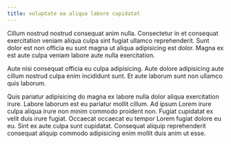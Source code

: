 ```yaml
---
title: voluptate ea aliqua labore cupidatat
---
```


Cillum nostrud nostrud consequat anim nulla. Consectetur in et consequat exercitation veniam aliqua culpa sint fugiat ullamco reprehenderit. Sunt dolor est non officia eu sunt magna ut aliqua adipisicing est dolor. Magna ex est aute culpa veniam labore aute nulla exercitation.

Aute nisi consequat officia eu culpa adipisicing. Aute dolore adipisicing aute cillum nostrud culpa enim incididunt sunt. Et aute laborum sunt non ullamco quis laborum.

Quis pariatur adipisicing do magna ex labore nulla dolor aliqua exercitation irure. Labore laborum est eu pariatur mollit cillum. Ad ipsum Lorem irure culpa aliqua irure non minim commodo proident non. Fugiat cupidatat ex velit duis irure fugiat. Occaecat occaecat eu tempor Lorem fugiat dolore eu eu. Sint ex aute culpa sunt cupidatat. Consequat aliquip reprehenderit consequat aliquip commodo adipisicing enim mollit duis anim ut esse.